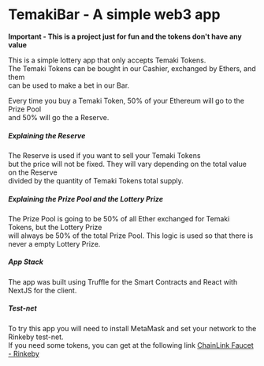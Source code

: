 # TemakiBar - A simple web3 app

**Important - This is a project just for fun and the tokens don't have any value**

This is a simple lottery app that only accepts Temaki Tokens. <br/>
The Temaki Tokens can be bought in our Cashier, exchanged by Ethers, and them <br/>
can be used to make a bet in our Bar.

Every time you buy a Temaki Token, 50% of your Ethereum will go to the Prize Pool <br/>
and 50% will go the a Reserve. 

##### Explaining the Reserve
The Reserve is used if you want to sell your Temaki Tokens <br/>
but the price will not be fixed. They will vary depending on the total value on the Reserve <br/>
divided by the quantity of Temaki Tokens total supply.

##### Explaining the Prize Pool and the Lottery Prize
The Prize Pool is going to be 50% of all Ether exchanged for Temaki Tokens, but the Lottery Prize <br/>
will always be 50% of the total Prize Pool. This logic is used so that there is never a empty Lottery Prize.

##### App Stack
The app was built using Truffle for the Smart Contracts and React with NextJS for the client. <br/>

##### Test-net
To try this app you will need to install MetaMask and set your network to the Rinkeby test-net. <br/> If you need some tokens, you can get at the following link [ChainLink Faucet - Rinkeby](https://faucets.chain.link/rinkeby)